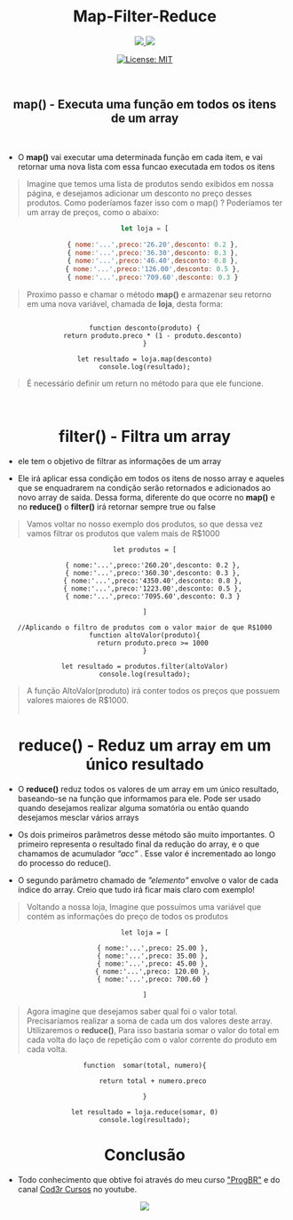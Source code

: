 <h1 align="center">Map-Filter-Reduce</h1>
  
  <div align="center">
<a href="mailto:leonardoandrs15@gmail.com" alt="Gmail" target="_blank">
  <img src="https://img.shields.io/badge/Gmail-D14836?style=for-the-badge&logo=gmail&logoColor=white">
</a>

<a href="https://www.linkedin.com/in/leonardo-matheus-anders-23706920a" alt="Linkedin" target="_blank">
  <img src="https://img.shields.io/badge/LinkedIn-0077B5?style=for-the-badge&logo=linkedin&logoColor=white">
</a>

[![License: MIT](https://img.shields.io/badge/License-MIT-yellow.svg)](https://opensource.org/licenses/MIT)

</div><br>

<h2 align="center" > map() - Executa uma função em todos os itens de um array </h2><br>

- O **map()** vai executar uma determinada função em cada item, e vai retornar uma nova lista com essa funcao executada em todos os itens

> Imagine que temos uma lista de produtos sendo exibidos em nossa página, e desejamos adicionar um desconto no preço desses produtos. Como poderíamos fazer isso com o map() ? Poderíamos ter um array de preços, como o abaixo:<br>

<div align="center">

``` js ,
let loja = [

    { nome:'...',preco:'26.20',desconto: 0.2 },
    { nome:'...',preco:'36.30',desconto: 0.3 },
    { nome:'...',preco:'46.40',desconto: 0.8 },
    { nome:'...',preco:'126.00',desconto: 0.5 },
    { nome:'...',preco:'709.60',desconto: 0.3 }
```
</div>

> Proximo passo e chamar o método **map()** e armazenar seu retorno em uma nova variável, chamada de **loja**, desta forma:<br>

<div align="center">

```js,

function desconto(produto) {
    return produto.preco * (1 - produto.desconto)
}

let resultado = loja.map(desconto)
console.log(resultado);
```

</div>

> É necessário definir um return no método para que ele funcione.
<br>

<h1 align="center">filter() - Filtra um array</h1>

- ele tem o objetivo de filtrar as informações de um array

- Ele irá aplicar essa condição em todos os itens de nosso array e aqueles que se enquadrarem na condição serão retornados e adicionados ao novo array de saída. Dessa forma, diferente do que ocorre no **map()** e no **reduce()** o **filter()** irá retornar sempre true ou false

> Vamos voltar no nosso exemplo dos produtos, so que dessa vez vamos filtrar os produtos que valem mais de R$1000

<div align="center">

```js,
let produtos = [

    { nome:'...',preco:'260.20',desconto: 0.2 },
    { nome:'...',preco:'360.30',desconto: 0.3 },
    { nome:'...',preco:'4350.40',desconto: 0.8 },
    { nome:'...',preco:'1223.00',desconto: 0.5 },
    { nome:'...',preco:'7095.60',desconto: 0.3 }

]

//Aplicando o filtro de produtos com o valor maior de que R$1000
function altoValor(produto){
    return produto.preco >= 1000
}

let resultado = produtos.filter(altoValor)
console.log(resultado);
```
</div>

> A função AltoValor(produto) irá conter todos os preços que possuem valores maiores de R$1000.
<br><br>
<h1 align="center">reduce() - Reduz um array em um único resultado</h1>

- O **reduce()** reduz todos os valores de um array em um único resultado, baseando-se na função que informamos para ele. Pode ser usado quando desejamos realizar alguma somatória ou então quando desejamos mesclar vários arrays

- Os dois primeiros parâmetros desse método são muito importantes. O primeiro representa o resultado final da redução do array, e o que chamamos de acumulador *“acc”* . Esse valor é incrementado ao longo do processo do reduce().

- O segundo parâmetro chamado de *”elemento”*  envolve o valor de cada índice do array. Creio que tudo irá ficar mais claro com exemplo!<br>

> Voltando a nossa loja, Imagine que possuímos uma variável que contém as informações do preço de todos os produtos

<div align="center">

```js,
let loja = [

    { nome:'...',preco: 25.00 },
    { nome:'...',preco: 35.00 },
    { nome:'...',preco: 45.00 },
    { nome:'...',preco: 120.00 },
    { nome:'...',preco: 700.60 }

]
```
</div>

> Agora imagine que desejamos saber qual foi o valor total. Precisaríamos realizar a soma de cada um dos valores deste array. 
  Utilizaremos o **reduce()**, Para isso bastaria somar o valor do total em cada volta do laço de repetição com o valor corrente do produto em cada volta.
  
  <div align="center">

```js,
function  somar(total, numero){

    return total + numero.preco
      
}

let resultado = loja.reduce(somar, 0)
console.log(resultado);
```
</div>

<h1 align="center">Conclusão</h1>

- Todo conhecimento que obtive foi através do meu curso ["ProgBR"](https://programadorbr.com/) e do canal [Cod3r Cursos](https://www.youtube.com/@cod3r) no youtube. 


<div align="center">
<img src="https://img.shields.io/badge/JavaScript-F7DF1E?style=for-the-badge&logo=javascript&logoColor=black">
</div>













